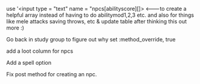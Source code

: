 use '<input type = "text" name = "npcs[abilityscore][]> <---to create a helpful array instead of having to do abilitymod1,2,3 etc. and also for things like mele attacks saving throws, etc & update table after thinking this out more :)

Go back in study group to figure out why set :method_override, true

add a loot column for npcs

Add a spell option

Fix post method for creating an npc.